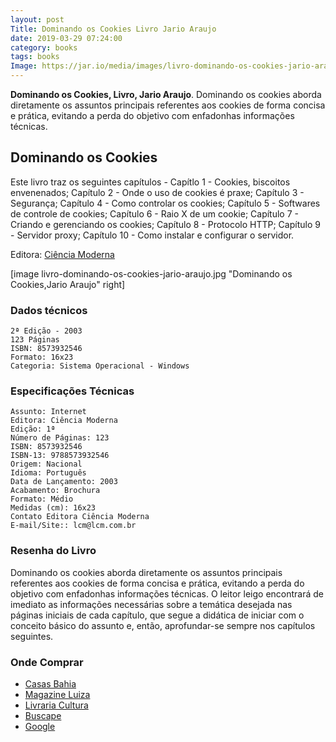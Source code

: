 ```yaml
---
layout: post
Title: Dominando os Cookies Livro Jario Araujo
date: 2019-03-29 07:24:00
category: books 
tags: books
Image: https://jar.io/media/images/livro-dominando-os-cookies-jario-araujo.jpg
---
```

**Dominando os Cookies, Livro, Jario Araujo**. Dominando os cookies aborda diretamente os assuntos principais referentes aos cookies de forma concisa e prática, evitando a perda do objetivo com enfadonhas informações técnicas. 

## Dominando os Cookies

Este livro traz os seguintes capítulos - Capítlo 1 - Cookies, biscoitos envenenados; Capítulo 2 - Onde o uso de cookies é praxe; Capítulo 3 - Segurança; Capítulo 4 - Como controlar os cookies; Capítulo 5 - Softwares de controle de cookies; Capítulo 6 - Raio X de um cookie; Capítulo 7 - Criando e gerenciando os cookies; Capítulo 8 - Protocolo HTTP; Capítulo 9 - Servidor proxy; Capítulo 10 - Como instalar e configurar o servidor.

Editora: [Ciência Moderna](https://www.lcm.com.br/site/#livros/busca?term=jario)

[image livro-dominando-os-cookies-jario-araujo.jpg "Dominando os Cookies,Jario Araujo" right]

### Dados técnicos

    2ª Edição - 2003
    123 Páginas
    ISBN: 8573932546
    Formato: 16x23
	Categoria: Sistema Operacional - Windows


### Especificações Técnicas

	Assunto: Internet
	Editora: Ciência Moderna 
	Edição: 1ª 
	Número de Páginas: 123 
	ISBN: 8573932546 
	ISBN-13: 9788573932546 
	Origem: Nacional 
	Idioma: Português 
	Data de Lançamento: 2003
	Acabamento: Brochura 
	Formato: Médio 
	Medidas (cm): 16x23 
	Contato Editora Ciência Moderna
	E-mail/Site:: lcm@lcm.com.br 

### Resenha do Livro

Dominando os cookies aborda diretamente os assuntos principais referentes aos cookies de forma concisa e prática, evitando a perda do objetivo com enfadonhas informações técnicas. O leitor leigo encontrará de imediato as informações necessárias sobre a temática desejada nas páginas iniciais de cada capítulo, que segue a didática de iniciar com o conceito básico do assunto e, então, aprofundar-se sempre nos capítulos seguintes. 

### Onde Comprar

* [Casas Bahia](https://www.casasbahia.com.br/livros/informaticacertificacao/internet/dominando-os-cookies-jario-araujo-143499.html)
* [Magazine Luiza](https://www.magazineluiza.com.br/dominando-os-cookies-ciencia-moderna/p/6786510/li/adml/)
* [Livraria Cultura](https://www.livrariacultura.com.br/busca?N=0&Ntt=jario+araujo)
* [Buscape](https://www.buscape.com.br/search/jario-araujo?fromSearchBox=true&produto=jario+araujo)
* [Google](https://g.co/kgs/b41Gyi)

